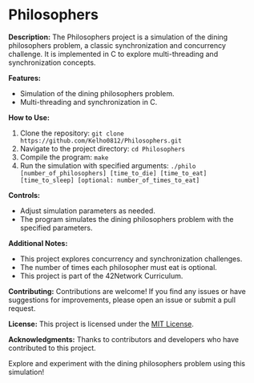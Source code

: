 # Philosophers

**Description:**
The Philosophers project is a simulation of the dining philosophers problem, a classic synchronization and concurrency challenge. It is implemented in C to explore multi-threading and synchronization concepts.

**Features:**
- Simulation of the dining philosophers problem.
- Multi-threading and synchronization in C.

**How to Use:**
1. Clone the repository: `git clone https://github.com/Kelho0812/Philosophers.git`
2. Navigate to the project directory: `cd Philosophers`
3. Compile the program: `make`
4. Run the simulation with specified arguments: `./philo [number_of_philosophers] [time_to_die] [time_to_eat] [time_to_sleep] [optional: number_of_times_to_eat]`

**Controls:**
- Adjust simulation parameters as needed.
- The program simulates the dining philosophers problem with the specified parameters.

**Additional Notes:**
- This project explores concurrency and synchronization challenges.
- The number of times each philosopher must eat is optional.
- This project is part of the 42Network Curriculum.

**Contributing:**
Contributions are welcome! If you find any issues or have suggestions for improvements, please open an issue or submit a pull request.

**License:**
This project is licensed under the [MIT License](LICENSE).

**Acknowledgments:**
Thanks to contributors and developers who have contributed to this project.

Explore and experiment with the dining philosophers problem using this simulation!
